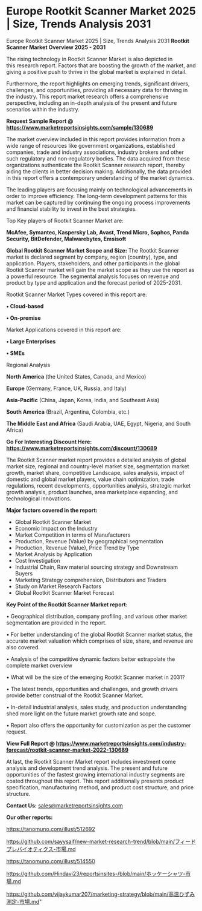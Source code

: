 # Europe Rootkit Scanner Market 2025 | Size, Trends Analysis 2031
 Europe Rootkit Scanner Market 2025 | Size, Trends Analysis 2031
<Strong> Rootkit Scanner Market Overview 2025 - 2031</strong>

The rising technology in Rootkit Scanner Market is also depicted in this research report. Factors that are boosting the growth of the market, and giving a positive push to thrive in the global market is explained in detail.

Furthermore, the report highlights on emerging trends, significant drivers, challenges, and opportunities, providing all necessary data for thriving in the industry. This report market research offers a comprehensive perspective, including an in-depth analysis of the present and future scenarios within the industry.

<strong>Request Sample Report @ <a href=https://www.marketreportsinsights.com/sample/130689>https://www.marketreportsinsights.com/sample/130689</a></strong>

The market overview included in this report provides information from a wide range of resources like government organizations, established companies, trade and industry associations, industry brokers and other such regulatory and non-regulatory bodies. The data acquired from these organizations authenticate the Rootkit Scanner research report, thereby aiding the clients in better decision making. Additionally, the data provided in this report offers a contemporary understanding of the market dynamics.

The leading players are focusing mainly on technological advancements in order to improve efficiency. The long-term development patterns for this market can be captured by continuing the ongoing process improvements and financial stability to invest in the best strategies.

Top Key players of Rootkit Scanner Market are:

<strong>McAfee, Symantec, Kaspersky Lab, Avast, Trend Micro, Sophos, Panda Security, BitDefender, Malwarebytes, Emsisoft</strong>

<strong><b>Global Rootkit Scanner Market Scope and Size:</b></strong>
The Rootkit Scanner market is declared segment by company, region (country), type, and application. Players, stakeholders, and other participants in the global Rootkit Scanner market will gain the market scope as they use the report as a powerful resource. The segmental analysis focuses on revenue and product by type and application and the forecast period of 2025-2031.

Rootkit Scanner Market Types covered in this report are:

<strong>• Cloud-based

• On-premise</strong>

Market Applications covered in this report are:

<strong>• Large Enterprises

• SMEs</strong> 

Regional Analysis

<strong>North America</strong> (the United States, Canada, and Mexico)

<strong>Europe</strong> (Germany, France, UK, Russia, and Italy)

<strong>Asia-Pacific</strong> (China, Japan, Korea, India, and Southeast Asia)

<strong>South America</strong> (Brazil, Argentina, Colombia, etc.)

<strong>The Middle East and Africa</strong> (Saudi Arabia, UAE, Egypt, Nigeria, and South Africa)

<strong>Go For Interesting Discount Here: <a href=https://www.marketreportsinsights.com/discount/130689>https://www.marketreportsinsights.com/discount/130689</a></strong>

The Rootkit Scanner market report provides a detailed analysis of global market size, regional and country-level market size, segmentation market growth, market share, competitive Landscape, sales analysis, impact of domestic and global market players, value chain optimization, trade regulations, recent developments, opportunities analysis, strategic market growth analysis, product launches, area marketplace expanding, and technological innovations.

<strong><b>Major factors covered in the report:</b></strong>
<ul>
  <li>Global Rootkit Scanner Market </li>
  <li>Economic Impact on the Industry</li>
  <li>Market Competition in terms of Manufacturers</li>
  <li>Production, Revenue (Value) by geographical segmentation</li>
  <li>Production, Revenue (Value), Price Trend by Type</li>
  <li>Market Analysis by Application</li>
  <li>Cost Investigation</li>
  <li>Industrial Chain, Raw material sourcing strategy and Downstream Buyers</li>
  <li>Marketing Strategy comprehension, Distributors and Traders</li>
  <li>Study on Market Research Factors</li>
  <li>Global Rootkit Scanner Market Forecast</li>
</ul>

<strong><b>Key Point of the Rootkit Scanner Market report:</b></strong>

• Geographical distribution, company profiling, and various other market segmentation are provided in the report.

• For better understanding of the global Rootkit Scanner market status, the accurate market valuation which comprises of size, share, and revenue are also covered.

• Analysis of the competitive dynamic factors better extrapolate the complete market overview

• What will be the size of the emerging Rootkit Scanner market in 2031?

• The latest trends, opportunities and challenges, and growth drivers provide better construal of the Rootkit Scanner Market.

• In-detail industrial analysis, sales study, and production understanding shed more light on the future market growth rate and scope.

• Report also offers the opportunity for customization as per the customer request.

<strong><b>View Full Report @ <a href=https://www.marketreportsinsights.com/industry-forecast/rootkit-scanner-market-2022-130689>https://www.marketreportsinsights.com/industry-forecast/rootkit-scanner-market-2022-130689</a></b></strong>


At last, the Rootkit Scanner Market report includes investment come analysis and development trend analysis. The present and future opportunities of the fastest growing international industry segments are coated throughout this report. This report additionally presents product specification, manufacturing method, and product cost structure, and price structure.

<strong>Contact Us:</strong>
sales@marketreportsinsights.com

<strong>Our other reports:</strong>

<a href=https://tanomuno.com/illust/512692>https://tanomuno.com/illust/512692</a>

<a href=https://github.com/sayysaif/new-market-research-trend/blob/main/フィードプレバイオティクス-市場.md>https://github.com/sayysaif/new-market-research-trend/blob/main/フィードプレバイオティクス-市場.md</a>

<a href=https://tanomuno.com/illust/514550>https://tanomuno.com/illust/514550</a>

<a href=https://github.com/Hindavi23/reportsinsites-/blob/main/ホッケーシャツ-市場.md>https://github.com/Hindavi23/reportsinsites-/blob/main/ホッケーシャツ-市場.md</a>

<a href=https://github.com/vijaykumar207/marketing-strategy/blob/main/高温ひずみ測定-市場.md>https://github.com/vijaykumar207/marketing-strategy/blob/main/高温ひずみ測定-市場.md</a>"
